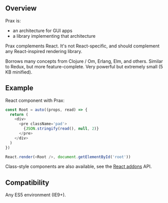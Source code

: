## Overview

Prax is:
* an architecture for GUI apps
* a library implementing that architecture

Prax complements React. It's not React-specific, and should complement any
React-inspired rendering library.

Borrows many concepts from Clojure / Om, Erlang, Elm, and others. Similar to
Redux, but more feature-complete. Very powerful but extremely small (5 KB
minified).

## Example

React component with Prax:

<!--:
<div class="demo-pair">
:-->

```javascript
const Root = auto((props, read) => {
  return (
    <div>
      <pre className='pad'>
        {JSON.stringify(read(), null, 2)}
      </pre>
    </div>
  )
})

React.render(<Root />, document.getElementById('root'))
```

<!--:
  <div data-state></div>
</div>
:-->

Class-style components are also available, see the [React addons](api/react) API.

## Compatibility

Any ES5 environment (IE9+).

